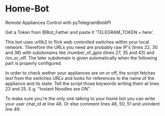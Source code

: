 # Home-Bot
Remote Appliances Control with pyTelegramBotAPI

Get a Token from @Bot_Father and paste it 'TELEGRAM_TOKEN = here'.

This bot uses urllib2 to flick web controlled switches within your local network. Therefore the URLs you need are probably raw IP's (lines 22, 30 and 38) with subdomains like /number_of_gpio (lines 27, 35 and 43) and /on_or_off. The later subdomain is given automatically when the following part is properly configured.

In order to check wether your appliances are on or off, the script fetches text from the switches URLs and looks for references to the name of the appliance and its state. Tell the script those keywords writing them at lines 23 and 25. E.g. "Instant Noodles are ON".

To make sure you're the only one talking to your home bot you can write your user chat_id at line 48. Or else comment lines 48, 50, 51 and unindent line 49.
